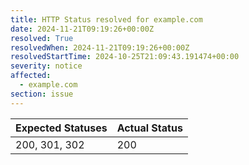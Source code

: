 ```yaml
---
title: HTTP Status resolved for example.com
date: 2024-11-21T09:19:26+00:00Z
resolved: True
resolvedWhen: 2024-11-21T09:19:26+00:00Z
resolvedStartTime: 2024-10-25T21:09:43.191474+00:00
severity: notice
affected:
  - example.com
section: issue
---
```


| Expected Statuses | Actual Status  |
|-------------------|----------------|
| 200, 301, 302 | 200 |
